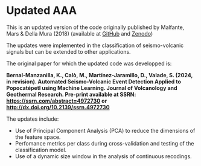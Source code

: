# Updated AAA

This is an updated version of the code originally published by Malfante, Mars & Della Mura (2018) (available at [GitHub](https://github.com/malfante/AAA) and [Zenodo](https://zenodo.org/records/1216028))

The updates were implemented in the classification of seismo-volcanic signals but can be extended to other applications.

The original paper for which the updated code was developped is:

**Bernal-Manzanilla, K., Calò, M., Martínez-Jaramillo, D., Valade, S. (2024, in revision). Automated Seismo-Volcanic Event Detection Applied to Popocatépetl using Machine Learning. Journal of Volcanology and Geothermal Research. Pre-print available at SSRN: https://ssrn.com/abstract=4972730 or http://dx.doi.org/10.2139/ssrn.4972730**

The updates include:
- Use of Principal Component Analysis (PCA) to reduce the dimensions of the feature space.
- Perfomance metrics per class during cross-validation and testing of the classification model.
- Use of a dynamic size window in the analysis of continuous recodings.
